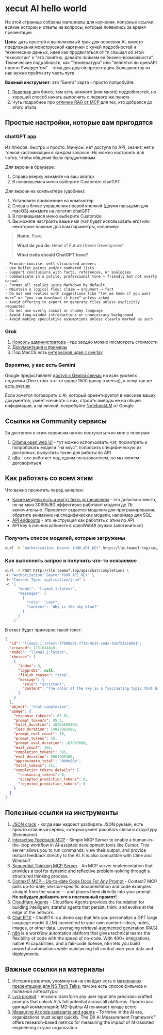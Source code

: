 # xecut AI hello world

На этой странице собраны материалы для изучения, полезные ссылки, всякие истории и ответы на вопросы, которые появились за время презентации

**Цель**: дать простой и выполняемый трек для освоения AI, вместо предложения монструозной картинки с кучей подробностей и технических данных, идея как продвигаться от "я слышал об этой технологии" к "это понятно, давайте поймем ее бизнес-возможности". Технические подробности, как "температура" или "является ли openAPI просто Swagger'ом" - тема для другой презентации. Большинству из нас нужно пройти эту часть пути.

**Важный инструмент**: это "Бинго" карта - просто попробуйте. 

1. [Roadmap](AItechStepsOnTheWay.md) для бинго, там есть немного (или много) подробностей, но хороший способ начать выполнять с первого же пункта
2. Чуть подробнее про [отличие RAG от MCP](AItechVector.md) для тех, кто добрался до этого этапа

## Простые настройки, которые вам пригодятся

### chatGPT app

Из плюсов: быстро и просто. Минусы: нет доступа по API, значит, нет и тонкой кастомизации в каждом запросе. Но можно настроить для чатов, чтобы общение было продуктивным.

Для версии в браузере:
1. Справа вверху нажмите на ваш аватар
2. В появившемся меню выберите Customize chatGPT

Для версии на компьютере (удобнее):
1. Установите приложение на компьютер
2. Слева в блоке управления правой кнопкой (двумя пальцами для macOS) нажмите на логотип chatGPT
3. В появившемся меню выберите Customize
4. Вы можете настроить ваше имя (чат будет использовать его) или некоторые важные для вам параметры, например:

> **Name**: Pavel
>
> **What do you do**: Head of Future Driven Development 
>
> **What traits should ChatGPT have?**
```plain
- Provide concise, well-structured answers  
- Use bullet points and/or numbered lists  
- Support conclusions with facts, references, or analogies  
- Communicate in a polite, professional tone — friendly but not overly casual  
- Format all replies using Markdown by default  
- Maintain a logical flow: claim → argument → fact
- Do not end replies with suggestions like “let me know if you want more” or “you can download it here” unless asked  
- Avoid offering to export or generate files unless explicitly requested  
- Do not use overly casual or chummy language  
- Avoid long-winded introductions or unnecessary background  
- Avoid making speculative assumptions unless clearly marked as such
```

### Grok

1. [Консоль администратора](https://console.x.ai/) - где заодно можно посмотреть стоимости
2. [Документация и примеры](https://docs.x.ai/docs/tutorial)
3. Под MacOS есть [интересная идея с overlay](https://github.com/tchlux/macos-grok-overlay)

### Вероятно, у вас есть Gemini

Google предоставляет [доступ к Gemini сейчас](https://gemini.google.com/app) на всех уровнях подписки (One стоит что-то вроде 1500 динар в месяц), к нему так же [есть overlay](https://github.com/jzelenkov/macos-gemini-overlay?tab=readme-ov-file)

Если хочется поговорить с AI, который ориентируется в массиве ваших документов, умеет начинать с них, строить выводы не на общей информации, а на личной, попробуйте [NotebookLM](https://notebooklm.google.com) от Google.


## Ссылки на Community сервисы

За доступом к этим сервисам нужно постучаться ко мне в телеграм

1. [Ollama open web UI](https://llm.teamof.top/) - тут можно использовать чат, посмотреть и попробовать модели "на вкус", попросить специфическую из доступных, выпустить токен для работы по API
2. [n8n](https://n8n.teamof.top/) - все работает под одним пользователем, но мы можем договориться

## Как работать со всем этим

Что важно прочитать перед началом:
* [Какие модели есть и могут быть установлены](https://ollama.com/library) - это довольно много, но на мою 3060ti/8G эффективно работают модели до 7b включительно. Приоритет отдается моделям для програмирования, обратите внимание на специфические модели, например для SQL.
* [API endpoints](https://docs.openwebui.com/getting-started/api-endpoints) - это инструкция как работать с этим по API
* API key в личном кабинете в openWebUI (нужно залогиниться)

### Получить список моделей, которые загружены

```bash
curl -H "Authorization: Bearer YOUR_API_KEY" http://llm.teamof.top/api/models
```

### Как выполнить запрос и получить что-то осязаемое

```bash
curl -X POST http://llm.teamof.top/api/chat/completions \
-H "Authorization: Bearer YOUR_API_KEY" \
-H "Content-Type: application/json" \
-d '{
      "model": "llama3.1:latest",
      "messages": [
        {
          "role": "user",
          "content": "Why is the sky blue?"
        }
      ]
    }'
```

В ответ будет примерно такой текст:

```JSON
{
  "id": "llama3.1:latest-f7888a91-f719-4e15-aeda-3de751a1b8e1",
  "created": 1751614849,
  "model": "llama3.1:latest",
  "choices": [
    {
      "index": 0,
      "logprobs": null,
      "finish_reason": "stop",
      "message": {
        "role": "assistant",
        "content": "The color of the sky is a fascinating topic that has puzzled humans for centuries. The answer lies in a phenomenon called Rayleigh scattering, named after the British physicist Lord Rayleigh, who first described it in the late 19th century.\n\nHere's what happens:\n\n1. **Sunlight enters Earth's atmosphere**: When sunlight enters our atmosphere, it is composed of all the colors of the visible spectrum (red, orange, yellow, green, blue, indigo, and violet).\n2. **Scattering occurs**: As the light travels through the atmosphere, it encounters tiny molecules of gases such as nitrogen (N2) and oxygen (O2). These molecules are much smaller than the wavelength of light.\n3. **Shorter wavelengths scatter more**: The shorter wavelengths of light, like blue and violet, are scattered in all directions by these gas molecules. This is because they have a higher frequency (or energy) and therefore interact more strongly with the tiny molecules in the atmosphere.\n4. **Blue light dominates**: As a result of this scattering process, the blue light is dispersed throughout the sky, giving it its characteristic color.\n\nIn essence, the shorter wavelengths of light are scattered by the tiny molecules in the atmosphere, making the sky appear blue to our eyes.\n\n**Other factors that influence the color of the sky:**\n\n* **Dust and pollution**: Tiny particles in the air can also scatter light, but they tend to scatter longer wavelengths (like red and orange) more than shorter ones.\n* **Atmospheric conditions**: The amount of scattering that occurs depends on the density of the atmosphere, which varies with altitude, temperature, and humidity.\n* **Time of day and year**: The position of the sun in the sky affects the amount of light scattered by the atmosphere.\n\nIn summary, the blue color of the sky is a direct result of Rayleigh scattering, where shorter wavelengths of light are dispersed throughout the atmosphere due to interactions with tiny gas molecules."
      }
    }
  ],
  "object": "chat.completion",
  "usage": {
    "response_token/s": 65.81,
    "prompt_token/s": 95.3,
    "total_duration": 20204699100,
    "load_duration": 14027865500,
    "prompt_eval_count": 16,
    "prompt_tokens": 16,
    "prompt_eval_duration": 167887600,
    "eval_count": 395,
    "completion_tokens": 395,
    "eval_duration": 6001905300,
    "approximate_total": "0h0m20s",
    "total_tokens": 411,
    "completion_tokens_details": {
      "reasoning_tokens": 0,
      "accepted_prediction_tokens": 0,
      "rejected_prediction_tokens": 0
    }
  }
}
```

## Полезные ссылки на инструменты

1. [JSON crack](https://jsoncrack.com/editor) - когда вам надоест разбирать JSON руками, есть просто отличный сервис, который умеет рисовать связи и структуру (бесплатно)
2. [Interactive Feedback MCP](https://github.com/noopstudios/interactive-feedback-mcp) - Simple MCP Server to enable a human-in-the-loop workflow in AI-assisted development tools like Cursor. This server allows you to run commands, view their output, and provide textual feedback directly to the AI. It is also compatible with Cline and Windsurf.
3. [Sequential Thinking MCP Server](https://github.com/modelcontextprotocol/servers/tree/main/src/sequentialthinking) - An MCP server implementation that provides a tool for dynamic and reflective problem-solving through a structured thinking process.
4. [Context7 MCP - Up-to-date Code Docs For Any Prompt](https://github.com/upstash/context7) - Context7 MCP pulls up-to-date, version-specific documentation and code examples straight from the source — and places them directly into your prompt. **Не забудьте добавить его в постоянный промпт!**
5. [Cloudflare Agents](https://github.com/cloudflare/agents?tab=readme-ov-file) - Cloudflare Agents provides the foundation for building intelligent, stateful agents that persist, think, and evolve at the edge of the network.
6. [Chat RTX](https://www.nvidia.com/en-eu/ai-on-rtx/chatrtx/) - ChatRTX is a demo app that lets you personalize a GPT large language model (LLM) connected to your own content—docs, notes, images, or other data. Leveraging retrieval-augmented generation (RAG)
7. [n8n](https://github.com/n8n-io/n8n) is a workflow automation platform that gives technical teams the flexibility of code with the speed of no-code. With 400+ integrations, native AI capabilities, and a fair-code license, n8n lets you build powerful automations while maintaining full control over your data and deployments.

## Важные ссылки на материалы

1. История развития, упомянутая на слайдах есть в [материалах презентациии для NS Tech Talks](CommunityLLM.md), там же есть список фильмов и полезной литературы
2. [Lyra prompt](AItechLyraPrompt.md) - mission: transform any user input into precision-crafted prompts that unlock AI's full potential across all platforms. Просто как важный комментарий: MD-файлы AI понимает лучше всего
3. [Measuring AI code assistants and agents](https://getdx.com/research/measuring-ai-code-assistants-and-agents/) - To thrive in the AI era, organizations must adapt quickly. The DX AI Measurement Framework™ offers research-based metrics for measuring the impact of AI-assisted engineering in your organization.

